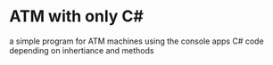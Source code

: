 # ATM with only C# 
a simple program for ATM machines using the console apps C# code
depending on inhertiance and methods
